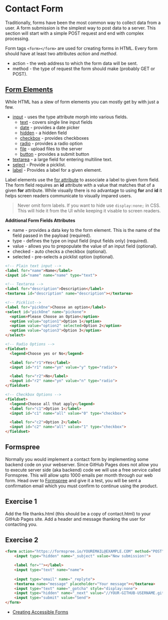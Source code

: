 # Contact Form

Traditionally, forms have been the most common way to collect data from a user. A form submission is the simplest way to post data to a server. This section will start with a simple POST request and end with complex processing.

Form tags ```<form></form>``` are used for creating forms in HTML. Every form should have at least two attributes _action_ and _method_.

* action - the web address to which the form data will be sent.
* method - the type of request the form should make (probably GET or POST).

## [Form Elements](https://developer.mozilla.org/en-US/docs/Web/HTML/Element/form)

While HTML has a slew of form elements you can mostly get by with just a few. 

* [input](https://developer.mozilla.org/en-US/docs/Web/HTML/Element/input) - uses the type attribute morph into various fields.
  * [text](https://developer.mozilla.org/en-US/docs/Web/HTML/Element/input/text) - covers single line input fields
  * [date](https://developer.mozilla.org/en-US/docs/Web/HTML/Element/input/date) - provides a date picker
  * [hidden](https://developer.mozilla.org/en-US/docs/Web/HTML/Element/input/hidden) - a hidden field
  * [checkbox](https://developer.mozilla.org/en-US/docs/Web/HTML/Element/input/checkbox) - provides checkboxes
  * [radio](https://developer.mozilla.org/en-US/docs/Web/HTML/Element/input/radio) - provides a radio option
  * [file](https://developer.mozilla.org/en-US/docs/Web/HTML/Element/input/file) - upload files to the server
  * [button](https://developer.mozilla.org/en-US/docs/Web/HTML/Element/input/button) - provides a submit button
* [textarea](https://developer.mozilla.org/en-US/docs/Web/HTML/Element/textarea) - a large field for entering multiline text.
* [select](https://developer.mozilla.org/en-US/docs/Web/HTML/Element/select) - Provide a picklist.
* [label](https://developer.mozilla.org/en-US/docs/Web/HTML/Element/label) - Provides a label for a given element.

Label elements use the [for attribute](https://developer.mozilla.org/en-US/docs/Web/HTML/Element/label#Attributes) to associate a label to given form field. The form field requires an **id** attribute with a value that matches that of a given **for** attribute. While visually there is no advantage to using **for** and **id** it helps screen readers communicate to visually impared users. 

> Never omit form labels. If you want to hide use ```display:none;``` in CSS. This will hide it from the UI while keeping it visable to screen readers.

**Additional Form Fields Attributes**
* name - provides a data key to the form element. This is the name of the field passed in the payload (required).
* type - defines the type on input field (input fields only) (required).
* value - allows you to prepopulate the value of an input field (optional).
* checked - auto checks a checkbox (optional).
* selected - pre-selects a picklist option (optional).

```html
<!-- Plain text input -->
<label for="name">Name</label>
<input id="name" name="name" type="text">

<!-- Textarea -->
<label for="description">Description</label>
<textarea id="description" name="description"></textarea>

<!-- Picklist-->
<label for="pickOne">Choose an option</label>
<select id="pickOne" name="pickone">
  <option>Please Choose an Option</option>
  <option value="option1">Option 1</option>
  <option value="option2" selected>Option 2</option>
  <option value="option3">Option 3</option>
</select>

<!-- Radio Options -->
<fieldset>
  <legend>Choose yes or No</legend>

  <label for="r1">Yes</label>
  <input id="r1" name="yn" value="y" type="radio">

  <label for="r2">No</label>
  <input id="r2" name="yn" value="n" type="radio">
</fieldset>

<!-- Checkbox Options -->
<fieldset>
  <legend>Choose all that apply</legend>
  <label for="c1">Option 1</label>
  <input id="c1" name="all" value="0" type="checkbox">

  <label for="c2">Option 2</label>
  <input id="c2" name="all" value="1" type="checkbox">
</fieldset>
```

## Formspree
Normally you would implement a contact form by implementing some backend code on your webserver. Since GitHub Pages does not allow you to execute server side (aka backend) code we will use a free service called Formspree. This will allow upto 1000 emails per month through our web form. Head over to [Formspree](https://formspree.io/) and give it a test, you will be sent a confirmation email which you must confirm to continue using the product.



## Exercise 1

Add the file thanks.html (this should be a copy of contact.html) to your GitHub Pages site. Add a header and message thanking the user for contacting you.

## Exercise 2

```html
<form action="https://formspree.io/YOUREMAIL@EXAMPLE.COM" method="POST">
    <input type="hidden" name="_subject" value="New submission!">

    <label for=""></label>
    <input type="text" name="name">
    
    <input type="email" name="_replyto">
    <textarea name="message" placeholder="Your message"></textarea>
    <input type="text" name="_gotcha" style="display:none">
    <input type="hidden" name="_next" value="//YOUR-GITHUB-USERNAME.github.io/thanks.html">
    <input type="submit" value="Send">
</form>
```




* [Creating Accessible Forms](https://webaim.org/techniques/forms/controls)
